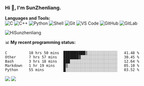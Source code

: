 
### Hi 👋, I'm SunZhenliang.



**Languages and Tools:**  
![C](https://img.shields.io/badge/-00599C?style=flat-square&logo=c&logoColor=white)
![C++](https://img.shields.io/badge/-C++-00599C?style=flat-square&logo=c%2B%2B&logoColor=white)
![Python](https://img.shields.io/badge/-Python-8fcfd1?style=flat-square&logo=Python)
![Shell](https://img.shields.io/badge/-Shell-blasck?style=flat-square&logo=Shell)
![Git](https://img.shields.io/badge/-Git-black?style=flat-square&logo=git)
![VS Code](https://img.shields.io/badge/-VS%20Code-007ACC?style=flat-square&logo=visual-studio-code)
![GitHub](https://img.shields.io/badge/-GitHub-181717?style=flat-square&logo=github)
![GitLab](https://img.shields.io/badge/-GitLab-FCA121?style=flat-square&logo=gitlab)

<img   src="https://github-readme-stats.vercel.app/api?username=HiSunzhenliang&count_private=true&show_icons=true" alt="HiSunzhenliang" />

📊 **My recent programming status:**
<!--START_SECTION:waka-->
```text
C          10 hrs 50 mins  ██████████▒░░░░░░░░░░░░░░   41.48 % 
Other      7 hrs 57 mins   ███████▓░░░░░░░░░░░░░░░░░   30.45 % 
Bash       3 hrs 18 mins   ███░░░░░░░░░░░░░░░░░░░░░░   12.64 % 
Markdown   1 hr 19 mins    █▒░░░░░░░░░░░░░░░░░░░░░░░   05.10 % 
Python     55 mins         █░░░░░░░░░░░░░░░░░░░░░░░░   03.52 % 
```
<!--END_SECTION:waka-->
[![](https://img.shields.io/ubuntu/v/ubuntu-wallpapers)](https://kubuntu.org/)
![](https://visitor-badge.glitch.me/badge?page_id=HiSunzhenliang.readme)

